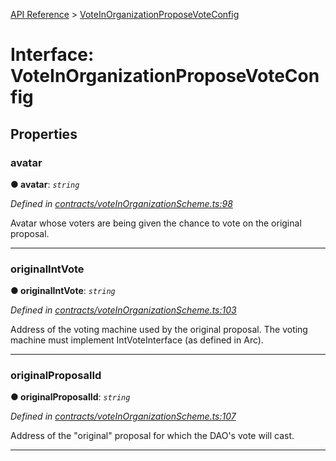 [API Reference](../README.md) > [VoteInOrganizationProposeVoteConfig](../interfaces/VoteInOrganizationProposeVoteConfig.md)



# Interface: VoteInOrganizationProposeVoteConfig


## Properties
<a id="avatar"></a>

###  avatar

**●  avatar**:  *`string`* 

*Defined in [contracts/voteInOrganizationScheme.ts:98](https://github.com/daostack/arc.js/blob/caacbb2/lib/contracts/voteInOrganizationScheme.ts#L98)*



Avatar whose voters are being given the chance to vote on the original proposal.




___

<a id="originalIntVote"></a>

###  originalIntVote

**●  originalIntVote**:  *`string`* 

*Defined in [contracts/voteInOrganizationScheme.ts:103](https://github.com/daostack/arc.js/blob/caacbb2/lib/contracts/voteInOrganizationScheme.ts#L103)*



Address of the voting machine used by the original proposal. The voting machine must implement IntVoteInterface (as defined in Arc).




___

<a id="originalProposalId"></a>

###  originalProposalId

**●  originalProposalId**:  *`string`* 

*Defined in [contracts/voteInOrganizationScheme.ts:107](https://github.com/daostack/arc.js/blob/caacbb2/lib/contracts/voteInOrganizationScheme.ts#L107)*



Address of the "original" proposal for which the DAO's vote will cast.




___


